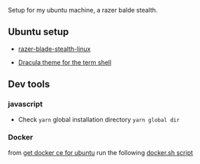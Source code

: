 Setup for my ubuntu machine, a razer balde stealth.

## Ubuntu setup

* [razer-blade-stealth-linux](https://github.com/rolandguelle/razer-blade-stealth-linux)

* [Dracula theme for the term shell](https://github.com/dracula/gnome-terminal)

## Dev tools

### javascript

* Check ``yarn`` global installation directory ``yarn global dir``

### Docker

from [get docker ce for ubuntu](https://docs.docker.com/install/linux/docker-ce/ubuntu/) run the following [docker.sh script](./docker.sh)
